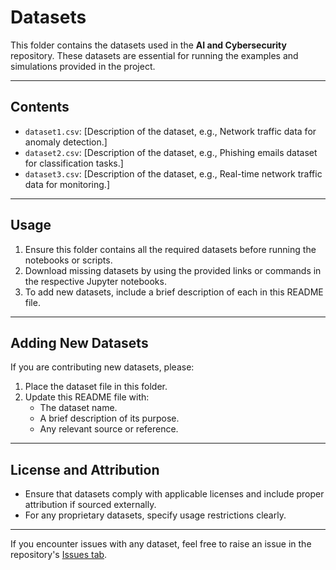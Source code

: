 
# Datasets

This folder contains the datasets used in the **AI and Cybersecurity** repository. These datasets are essential for running the examples and simulations provided in the project.

---

## Contents

- `dataset1.csv`: [Description of the dataset, e.g., Network traffic data for anomaly detection.]
- `dataset2.csv`: [Description of the dataset, e.g., Phishing emails dataset for classification tasks.]
- `dataset3.csv`: [Description of the dataset, e.g., Real-time network traffic data for monitoring.]

---

## Usage

1. Ensure this folder contains all the required datasets before running the notebooks or scripts.
2. Download missing datasets by using the provided links or commands in the respective Jupyter notebooks.
3. To add new datasets, include a brief description of each in this README file.

---

## Adding New Datasets

If you are contributing new datasets, please:

1. Place the dataset file in this folder.
2. Update this README file with:
   - The dataset name.
   - A brief description of its purpose.
   - Any relevant source or reference.

---

## License and Attribution

- Ensure that datasets comply with applicable licenses and include proper attribution if sourced externally.
- For any proprietary datasets, specify usage restrictions clearly.

---

If you encounter issues with any dataset, feel free to raise an issue in the repository's [Issues tab](https://github.com/ShaikhaTheGreen/AI_n_Cybersecurity/issues).


